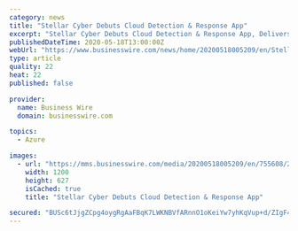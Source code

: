 ```yaml
---
category: news
title: "Stellar Cyber Debuts Cloud Detection & Response App"
excerpt: "Stellar Cyber Debuts Cloud Detection & Response App, Delivers Full Visibility of and Automated Responses to SaaS and Cloud Security Events"
publishedDateTime: 2020-05-18T13:00:00Z
webUrl: "https://www.businesswire.com/news/home/20200518005209/en/Stellar-Cyber-Debuts-Cloud-Detection-Response-App"
type: article
quality: 22
heat: 22
published: false

provider:
  name: Business Wire
  domain: businesswire.com

topics:
  - Azure

images:
  - url: "https://mms.businesswire.com/media/20200518005209/en/755608/23/Stellar-Cyber-logo_1200x229_trasparent_background.jpg"
    width: 1200
    height: 627
    isCached: true
    title: "Stellar Cyber Debuts Cloud Detection & Response App"

secured: "BUSc6tJjgZCpg4oygRgAaFBqK7LWKNBVfARnnO1oKeiYw7yhKqVup+d/ZIgF4Yr9v4RzU31BhJVOdTq6I3TAFjdF3+cCiSLqN6cDanLD1lnpA29cgLHz5g/GvemW+GeKv0L0uYCJnz+w5mabKWSwEvjgl4OxrUn16HUY40WHhwfLuQ/uegcZpu3mOnsVQKqIXLUt27dEqd3GRFtSKq5AJejU1S64Vbe0ESTuhDE83JxEGAiRZTAOZBQNFjVh3ENhNA0Yyzjh/EgAXdUrJw9Nuzl5KHMK3rdX7FrAv+aUqhL+MDdP0PYlkIZJ1rD3hpIJ;Y884+TjeYKJSuaekGsZmow=="
---
```


